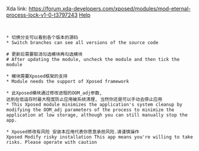 Xda link: https://forum.xda-developers.com/xposed/modules/mod-eternal-process-lock-v1-0-t3797243
[Help](https://github.com/xiaoxinwangluo/android_xposedapp_eternalprocessxposed/tree/master/help)

```


* 切换分支可以看到各个版本的源码
* Switch branches can see all versions of the source code

# 更新后需要取消勾选模块再勾选模块
# After updating the module, uncheck the module and then tick the module

* 模块需要Xposed框架的支持
* Module needs the support of Xposed framework

* 此Xposed模块通过修改进程的OOM_adj参数,
达到在低运存时最大程度防止应用被系统清理, 当然你还是可以手动去停止应用
* This Xposed module minimizes the application's system cleanup by modifying the OOM_adj parameters of the process to minimize the application at low storage, although you can still manually stop the app.

* Xposed修改有风险 安装本应用代表你愿意承担风险.请谨慎操作
Xposed Modify risky installation This app means you're willing to take risks. Please operate with caution
```
